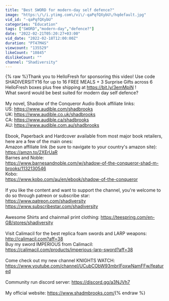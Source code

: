 ```yaml
---
title: "Best SWORD for modern-day self defence?"
image: "https:\/\/i.ytimg.com\/vi\/-qaPqfQXybU\/hqdefault.jpg"
vid_id: "-qaPqfQXybU"
categories: "Education"
tags: ["SWORD","modern-day","defence?"]
date: "2022-02-21T05:20:27+03:00"
vid_date: "2022-02-18T12:00:00Z"
duration: "PT47M4S"
viewcount: "135529"
likeCount: "10845"
dislikeCount: ""
channel: "Shadiversity"
---
```

{% raw %}Thank you to HelloFresh for sponsoring this video! Use code SHADIVERSITY16 for up to 16 FREE MEALS + 3 Surprise Gifts across 6 HelloFresh boxes plus free shipping at  <a rel="nofollow" target="blank" href="https://bit.ly/3emMpiN">https://bit.ly/3emMpiN</a> !<br />What sword would be best suited for modern day self defence?<br /><br />My novel, Shadow of the Conqueror Audio Book affiliate links:<br />US: <a rel="nofollow" target="blank" href="https://www.audible.com/shadbrooks">https://www.audible.com/shadbrooks</a><br />UK: <a rel="nofollow" target="blank" href="https://www.audible.co.uk/shadbrooks">https://www.audible.co.uk/shadbrooks</a><br />CA: <a rel="nofollow" target="blank" href="https://www.audible.ca/shadbrooks">https://www.audible.ca/shadbrooks</a><br />AU: <a rel="nofollow" target="blank" href="https://www.audible.com.au/shadbrooks">https://www.audible.com.au/shadbrooks</a><br /><br />Ebook, Paperback and Hardcover available from most major book retailers, here are a few of the main ones: <br />Amazon affiliate link (be sure to navigate to your country's amazon site):<br /><a rel="nofollow" target="blank" href="https://amzn.to/2XErUaR">https://amzn.to/2XErUaR</a><br />Barnes and Noble:<br /><a rel="nofollow" target="blank" href="https://www.barnesandnoble.com/w/shadow-of-the-conqueror-shad-m-brooks/1132130546">https://www.barnesandnoble.com/w/shadow-of-the-conqueror-shad-m-brooks/1132130546</a><br />Kobo:<br /><a rel="nofollow" target="blank" href="https://www.kobo.com/au/en/ebook/shadow-of-the-conqueror">https://www.kobo.com/au/en/ebook/shadow-of-the-conqueror</a><br /><br />If you like the content and want to support the channel, you're welcome to do so through patreon or subscribe star:<br /><a rel="nofollow" target="blank" href="https://www.patreon.com/shadiversity">https://www.patreon.com/shadiversity</a><br /><a rel="nofollow" target="blank" href="https://www.subscribestar.com/shadiversity">https://www.subscribestar.com/shadiversity</a><br /><br />Awesome Shirts and chainmail print clothing: <a rel="nofollow" target="blank" href="https://teespring.com/en-GB/stores/shadiversity">https://teespring.com/en-GB/stores/shadiversity</a><br /><br />Visit Calimacil for the best replica foam swords and LARP weapons: <a rel="nofollow" target="blank" href="http://calimacil.com?aff=38">http://calimacil.com?aff=38</a><br />Buy my sword IMPERIOUS from Calimacil: <a rel="nofollow" target="blank" href="https://calimacil.com/products/imperious-larp-sword?aff=38">https://calimacil.com/products/imperious-larp-sword?aff=38</a><br /><br />Come check out my new channel KNIGHTS WATCH: <a rel="nofollow" target="blank" href="https://www.youtube.com/channel/UCubCObW93mbrIFoxwNamFFw/featured">https://www.youtube.com/channel/UCubCObW93mbrIFoxwNamFFw/featured</a><br /><br />Community run discord server: <a rel="nofollow" target="blank" href="https://discord.gg/a3NJVh7">https://discord.gg/a3NJVh7</a><br /><br />My official website: <a rel="nofollow" target="blank" href="https://www.shadmbrooks.com/">https://www.shadmbrooks.com/</a>{% endraw %}
